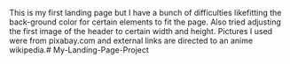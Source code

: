 This is my first landing page but I have a bunch of difficulties likefitting the back-ground color for certain elements to fit the page. Also tried adjusting the first image of the header to certain width and height. Pictures I used were from pixabay.com and external links are directed to an anime wikipedia.# My-Landing-Page-Project
